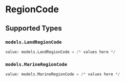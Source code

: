 # RegionCode


## Supported Types

### `models.LandRegionCode`

```python
value: models.LandRegionCode = /* values here */
```

### `models.MarineRegionCode`

```python
value: models.MarineRegionCode = /* values here */
```

